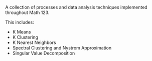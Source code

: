 A collection of processes and data analysis techniques implemented throughout Math 123.

This includes:
- K Means
- K Clustering
- K Nearest Neighbors
- Spectral Clustering and Nystrom Approximation
- Singular Value Decomposition
